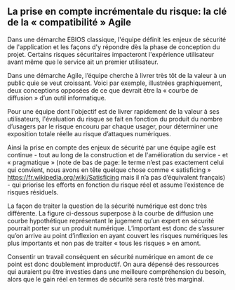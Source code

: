 ## La prise en compte incrémentale du risque: la clé de la « compatibilité » Agile

Dans une démarche EBIOS classique, l'équipe définit les enjeux de sécurité de l'application et les façons d'y répondre dès la phase de conception du projet. Certains risques sécuritaires impacteront l'expérience utilisateur avant même que le service ait un premier utilisateur.

Dans une démarche Agile, l’équipe cherche à livrer très tôt de la valeur à un public quie se veut croissant. Voici par exemple, illustrées graphiquement, deux conceptions opposées de ce que devrait être la « courbe de diffusion » d’un outil informatique.


Pour une équipe dont l'objectif est de livrer rapidement de la valeur à ses utilisateurs, l'évaluation du risque se fait en fonction du produit du nombre d’usagers par le risque encouru par chaque usager, pour déterminer une exposition totale réelle au risque d’attaques numériques.

Ainsi la prise en compte des enjeux de sécurité par une équipe agile est continue - tout au long de la construction et de l'amélioration du service - et « pragmatique » (note de bas de page: le terme n’est pas exactement celui qui convient, nous avons en tête quelque chose comme « satisficing » https://fr.wikipedia.org/wiki/Satisficing mais il n’a pas d’équivalent français) - qui priorise les efforts en fonction du risque réel et assume l’existence de risques résiduels.

La façon de traiter la question de la sécurité numérique est donc très différente. La figure ci-dessous superpose à la courbe de diffusion une courbe hypothétique représentant le jugement qu’un expert en sécurité pourrait porter sur un produit numérique.
L’important est donc de s’assurer qu’on arrive au point d’inflexion en ayant couvert les risques numériques les plus importants et non pas de traiter « tous les risques » en amont.

Consentir un travail conséquent en sécurité numérique en amont de ce point est donc doublement improductif. On aura dépensé des ressources qui auraient pu être investies dans une meilleure compréhension du besoin, alors que le gain réel en termes de sécurité sera resté très marginal.
